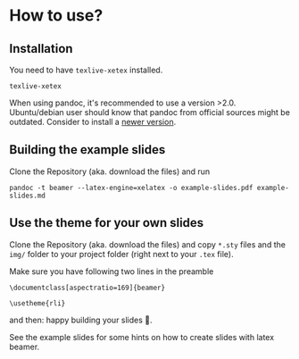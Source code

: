 # How to use?

## Installation

You need to have `texlive-xetex` installed.

```
texlive-xetex
```

When using pandoc, it's recommended to use a version >2.0. Ubuntu/debian user should know that pandoc from official sources might be outdated. Consider to install a [newer version](https://pandoc.org/installing.html).


## Building the example slides

Clone the Repository (aka. download the files) and run

```
pandoc -t beamer --latex-engine=xelatex -o example-slides.pdf example-slides.md 
```

## Use the theme for your own slides

Clone the Repository (aka. download the files) and copy `*.sty` files  and the `img/` folder to your project folder (right next to your `.tex` file).

Make sure you have following two lines in the preamble

```
\documentclass[aspectratio=169]{beamer}

\usetheme{rli}
```
and then: happy building your slides :tada:.

See the example slides for some hints on how to create slides with latex beamer.
